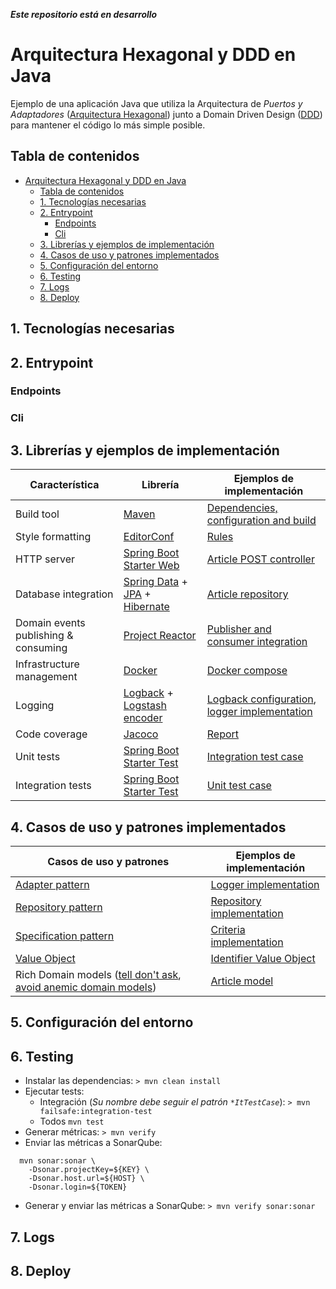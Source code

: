 _**Este repositorio está en desarrollo**_
# Arquitectura Hexagonal y DDD en Java
Ejemplo de una aplicación Java que utiliza la Arquitectura de *Puertos y Adaptadores* ([Arquitectura Hexagonal](https://es.wikipedia.org/wiki/Arquitectura_hexagonal_(software))) junto a Domain Driven Design ([DDD](https://es.wikipedia.org/wiki/Dise%C3%B1o_guiado_por_el_dominio)) para mantener el código lo más simple posible.

## Tabla de contenidos
- [Arquitectura Hexagonal y DDD en Java](#arquitectura-hexagonal-y-ddd-en-java)
  - [Tabla de contenidos](#tabla-de-contenidos)
  - [1. Tecnologías necesarias](#1-tecnologías-necesarias)
  - [2. Entrypoint](#2-entrypoint)
    - [Endpoints](#endpoints)
    - [Cli](#cli)
  - [3. Librerías y ejemplos de implementación](#3-librerías-y-ejemplos-de-implementación)
  - [4. Casos de uso y patrones implementados](#4-casos-de-uso-y-patrones-implementados)
  - [5. Configuración del entorno](#5-configuración-del-entorno)
  - [6. Testing](#6-testing)
  - [7. Logs](#7-logs)
  - [8. Deploy](#8-deploy)
 

## 1. Tecnologías necesarias

## 2. Entrypoint

### Endpoints

### Cli

## 3. Librerías y ejemplos de implementación
| Característica | Librería | Ejemplos de implementación |
| ------------------------- | ----------------------------------------------------------- | ------------------------- |
| Build tool | [Maven](https://maven.apache.org/) | [Dependencies, configuration and build](pom.xml) |
| Style formatting | [EditorConf](https://www.jetbrains.com/help/idea/editorconfig.html) | [Rules](src/.editorconf)   |
| HTTP server	| [Spring Boot Starter Web](https://spring.io/guides/gs/rest-service/) | [Article POST controller](src/main/java/org/dalvarez/ddd_example/article/infrastructure/rest_api/controller/post/ArticlePostController.java) |
| Database integration | [Spring Data](https://spring.io/projects/spring-data) + [JPA](https://www.objectdb.com/api/java/jpa) + [Hibernate](https://hibernate.org/) | [Article repository](src/main/java/org/dalvarez/ddd_example/article/infrastructure/persistence/hibernate/repository/HibernateArticleRepository.java) |
| Domain events publishing & consuming | [Project Reactor](https://projectreactor.io/) | [Publisher and consumer integration](src/main/java/org/dalvarez/ddd_example/shared/infrastructure/bus/reactor/ReactorEventBus.java) |
| Infrastructure management | [Docker](https://www.docker.com/) | [Docker compose](docker-compose.yml) |
| Logging | [Logback](https://logback.qos.ch/) + [Logstash encoder](https://github.com/logfellow/logstash-logback-encoder) | [Logback configuration](src/main/resources/logback-spring.xml), [logger implementation](src/main/java/org/dalvarez/ddd_example/shared/infrastructure/logger/Slf4jLogger.java) |
| Code coverage	 | [Jacoco](https://github.com/jacoco/jacoco) | [Report](target/jacoco.exec) |
| Unit tests	 | [Spring Boot Starter Test](https://docs.spring.io/spring-boot/docs/1.5.7.RELEASE/reference/html/boot-features-testing.html) | [Integration test case](src/test/java/org/dalvarez/ddd_example/article/application/create/ArticleCreatorShouldTestCase.java) |
| Integration tests	 | [Spring Boot Starter Test](https://docs.spring.io/spring-boot/docs/1.5.7.RELEASE/reference/html/boot-features-testing.html) | [Unit test case](src/test/java/org/dalvarez/ddd_example/article/infrastructure/persistence/hibernate/repository/HibernateArticleRepositoryShouldItTestCase.java) |

## 4. Casos de uso y patrones implementados
| Casos de uso y patrones | Ejemplos de implementación |
| ------------------------- | ------------------------ | 
| [Adapter pattern](https://refactoring.guru/es/design-patterns/adapter) | [Logger implementation](src/main/java/org/dalvarez/ddd_example/shared/infrastructure/logger/Slf4jLogger.java) |
| [Repository pattern](https://www.martinfowler.com/eaaCatalog/repository.html) | [Repository implementation](src/main/java/org/dalvarez/ddd_example/article/infrastructure/persistence/hibernate/repository/HibernateArticleRepository.java) |
| [Specification pattern](https://en.wikipedia.org/wiki/Specification_pattern) | [Criteria implementation](src/main/java/org/dalvarez/ddd_example/shared/domain/criteria) |
| [Value Object](https://martinfowler.com/bliki/ValueObject.html) | [Identifier Value Object](src/main/java/org/dalvarez/ddd_example/shared/domain/value_object/id/Identifier.java) |
| Rich Domain models ([tell don't ask](https://martinfowler.com/bliki/TellDontAsk.html), [avoid anemic domain models](https://martinfowler.com/bliki/AnemicDomainModel.html)) | [Article model](src/main/java/org/dalvarez/ddd_example/article/domain/model/Article.java) |

## 5. Configuración del entorno

## 6. Testing
- Instalar las dependencias: `> mvn clean install`
- Ejecutar tests:
   - Integración (*Su nombre debe seguir el patrón `*ItTestCase`*): `> mvn failsafe:integration-test`
   - Todos `mvn test`
- Generar métricas: `> mvn verify`
- Enviar las métricas a SonarQube:
```
  mvn sonar:sonar \
    -Dsonar.projectKey=${KEY} \
    -Dsonar.host.url=${HOST} \
    -Dsonar.login=${TOKEN}
```
- Generar y enviar las métricas a SonarQube: `> mvn verify sonar:sonar`
## 7. Logs

## 8. Deploy
